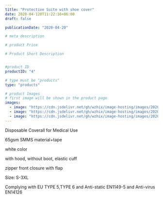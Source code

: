 ```yaml
---
title: "Protective Suite with shoe cover"
date: 2020-04-120T11:22:16+06:00
draft: false

publicationDate: "2020-04-20"

# meta description

# product Price

# Product Short Description


#product ID
productID: "4"

# type must be "products"
type: "products"

# product Images
# first image will be shown in the product page
images:
  - image: "https://cdn.jsdelivr.net/gh/wzhix/image-hosting/images/20200421210430.jpeg"
  - image: "https://cdn.jsdelivr.net/gh/wzhix/image-hosting/images/20200421210430.jpeg"
  - image: "https://cdn.jsdelivr.net/gh/wzhix/image-hosting/images/20200421210430.jpeg"
---
```


Disposable Coverall for Medical Use

65gsm SMMS material+tape

white color

with hood, without boot, elastic cuff

zipper front closure with flap

Size: S-3XL

Complying with EU TYPE 5,TYPE 6 and Anti-static EN1149-5 and Anti-virus EN14126